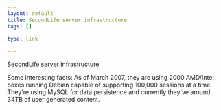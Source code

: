 ```yaml
--- 
layout: default
title: SecondLife server infrastructure
tags: []

type: link

---
```

<a href="http://www.informationweek.com/shared/printableArticle.jhtml?articleID=197800179">SecondLife server infrastructure</a>

Some interesting facts: As of March 2007, they are using 2000 AMD/Intel boxes running Debian capable of supporting 100,000 sessions at a time. They're using MySQL for data persistence and currently they've around 34TB of user generated content.
